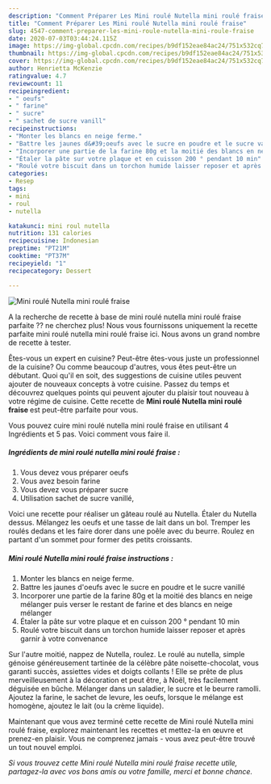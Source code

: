 ```yaml
---
description: "Comment Préparer Les Mini roulé Nutella mini roulé fraise"
title: "Comment Préparer Les Mini roulé Nutella mini roulé fraise"
slug: 4547-comment-preparer-les-mini-roule-nutella-mini-roule-fraise
date: 2020-07-03T03:44:24.115Z
image: https://img-global.cpcdn.com/recipes/b9df152eae84ac24/751x532cq70/mini-roule-nutella-mini-roule-fraise-photo-principale-de-la-recette.jpg
thumbnail: https://img-global.cpcdn.com/recipes/b9df152eae84ac24/751x532cq70/mini-roule-nutella-mini-roule-fraise-photo-principale-de-la-recette.jpg
cover: https://img-global.cpcdn.com/recipes/b9df152eae84ac24/751x532cq70/mini-roule-nutella-mini-roule-fraise-photo-principale-de-la-recette.jpg
author: Henrietta McKenzie
ratingvalue: 4.7
reviewcount: 11
recipeingredient:
- " oeufs"
- " farine"
- " sucre"
- " sachet de sucre vanill"
recipeinstructions:
- "Monter les blancs en neige ferme."
- "Battre les jaunes d&#39;oeufs avec le sucre en poudre et le sucre vanillé"
- "Incorporer une partie de la farine 80g et la moitié des blancs en neige mélanger puis verser le restant de farine et des blancs en neige mélanger"
- "Étaler la pâte sur votre plaque et en cuisson 200 ° pendant 10 min"
- "Roulé votre biscuit dans un torchon humide laisser reposer et après garnir à votre convenance"
categories:
- Resep
tags:
- mini
- roul
- nutella

katakunci: mini roul nutella 
nutrition: 131 calories
recipecuisine: Indonesian
preptime: "PT21M"
cooktime: "PT37M"
recipeyield: "1"
recipecategory: Dessert

---
```



![Mini roulé Nutella mini roulé fraise](https://img-global.cpcdn.com/recipes/b9df152eae84ac24/751x532cq70/mini-roule-nutella-mini-roule-fraise-photo-principale-de-la-recette.jpg)

A la recherche de recette à base de mini roulé nutella mini roulé fraise parfaite ?? ne cherchez plus! Nous vous fournissons uniquement la recette parfaite mini roulé nutella mini roulé fraise ici. Nous avons un grand nombre de recette à tester.

Êtes-vous un expert en cuisine? Peut-être êtes-vous juste un professionnel de la cuisine? Ou comme beaucoup d'autres, vous êtes peut-être un débutant. Quoi qu'il en soit, des suggestions de cuisine utiles peuvent ajouter de nouveaux concepts à votre cuisine. Passez du temps et découvrez quelques points qui peuvent ajouter du plaisir tout nouveau à votre régime de cuisine. Cette recette de <strong> Mini roulé Nutella mini roulé fraise </strong> est peut-être parfaite pour vous.

<!--inarticleads1-->

Vous pouvez cuire mini roulé nutella mini roulé fraise en utilisant 4 Ingrédients et 5 pas. Voici comment vous faire il.

##### Ingrédients de mini roulé nutella mini roulé fraise :

1. Vous devez vous préparer  oeufs
1. Vous avez besoin  farine
1. Vous devez vous préparer  sucre
1. Utilisation  sachet de sucre vanillé,


Voici une recette pour réaliser un gâteau roulé au Nutella. Étaler du Nutella dessus. Mélangez les oeufs et une tasse de lait dans un bol. Tremper les roulés dedans et les faire dorer dans une poêle avec du beurre. Roulez en partant d&#39;un sommet pour former des petits croissants. 

<!--inarticleads2-->

##### Mini roulé Nutella mini roulé fraise instructions :

1. Monter les blancs en neige ferme.
1. Battre les jaunes d&#39;oeufs avec le sucre en poudre et le sucre vanillé
1. Incorporer une partie de la farine 80g et la moitié des blancs en neige mélanger puis verser le restant de farine et des blancs en neige mélanger
1. Étaler la pâte sur votre plaque et en cuisson 200 ° pendant 10 min
1. Roulé votre biscuit dans un torchon humide laisser reposer et après garnir à votre convenance


Sur l&#39;autre moitié, nappez de Nutella, roulez. Le roulé au nutella, simple génoise généreusement tartinée de la célèbre pâte noisette-chocolat, vous garanti succès, assiettes vides et doigts collants ! Elle se prête de plus merveilleusement à la décoration et peut être, à Noël, très facilement déguisée en bûche. Mélanger dans un saladier, le sucre et le beurre ramolli. Ajoutez la farine, le sachet de levure, les oeufs, lorsque le mélange est homogène, ajoutez le lait (ou la crème liquide). 

<!--inarticleads1-->

<p>
Maintenant que vous avez terminé cette recette de Mini roulé Nutella mini roulé fraise, explorez maintenant les recettes et mettez-la en œuvre et prenez-en plaisir. Vous ne comprenez jamais - vous avez peut-être trouvé un tout nouvel emploi.
</p>

<p>
<i>Si vous trouvez cette Mini roulé Nutella mini roulé fraise recette utile, partagez-la avec vos bons amis ou votre famille, merci et bonne chance.</i>
</p>
